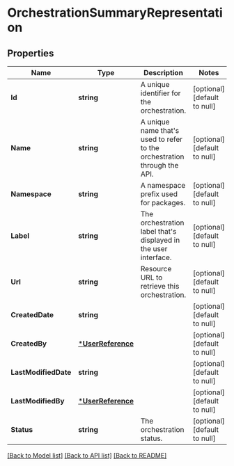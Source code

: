 # OrchestrationSummaryRepresentation

## Properties
Name | Type | Description | Notes
------------ | ------------- | ------------- | -------------
**Id** | **string** | A unique identifier for the orchestration. | [optional] [default to null]
**Name** | **string** | A unique name that&#39;s used to refer to the orchestration through the API. | [optional] [default to null]
**Namespace** | **string** | A namespace prefix used for packages. | [optional] [default to null]
**Label** | **string** | The orchestration label that&#39;s displayed in the user interface. | [optional] [default to null]
**Url** | **string** | Resource URL to retrieve this orchestration. | [optional] [default to null]
**CreatedDate** | **string** |  | [optional] [default to null]
**CreatedBy** | [***UserReference**](UserReference.md) |  | [optional] [default to null]
**LastModifiedDate** | **string** |  | [optional] [default to null]
**LastModifiedBy** | [***UserReference**](UserReference.md) |  | [optional] [default to null]
**Status** | **string** | The orchestration status. | [optional] [default to null]

[[Back to Model list]](../README.md#documentation-for-models) [[Back to API list]](../README.md#documentation-for-api-endpoints) [[Back to README]](../README.md)



